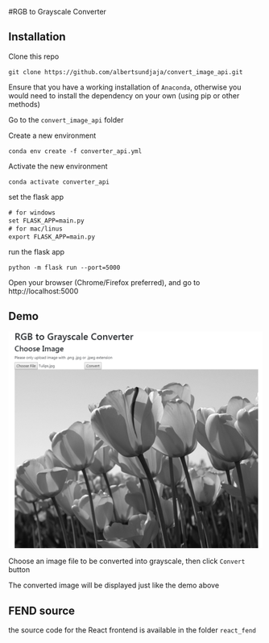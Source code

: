 #RGB to Grayscale Converter

## Installation

Clone this repo

```
git clone https://github.com/albertsundjaja/convert_image_api.git
```

Ensure that you have a working installation of `Anaconda`, otherwise you would need to install the dependency on your own (using pip or other methods)

Go to the `convert_image_api` folder

Create a new environment
```
conda env create -f converter_api.yml
```

Activate the new environment

```
conda activate converter_api
```

set the flask app
```
# for windows
set FLASK_APP=main.py
# for mac/linus
export FLASK_APP=main.py
```

run the flask app

```
python -m flask run --port=5000
```

Open your browser (Chrome/Firefox preferred), and go to http://localhost:5000

## Demo

![demo](images/demo.png)

Choose an image file to be converted into grayscale, then click `Convert` button

The converted image will be displayed just like the demo above

## FEND source

the source code for the React frontend is available in the folder `react_fend`